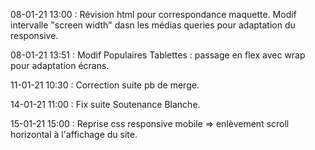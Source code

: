 08-01-21 13:00 :
Révision html pour correspondance maquette.
Modif intervalle "screen width" dasn les médias queries pour adaptation du responsive.

08-01-21 13:51 :
Modif Populaires Tablettes : passage en flex avec wrap pour adaptation écrans.

11-01-21 10:30 :
Correction suite pb de merge.

14-01-21 11:00 :
Fix suite Soutenance Blanche.

15-01-21 15:00 :
Reprise css responsive mobile => enlèvement scroll horizontal à l'affichage du site.
